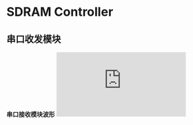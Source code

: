 # SDRAM Controller

## 串口收发模块

**串口接收模块波形**
![](https://svg.wavedrom.com/github/abcsml/SDRAMController/master/doc/wave/uart_rx_wave.json)
